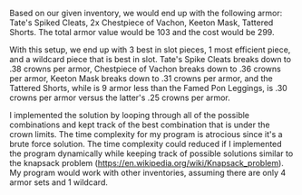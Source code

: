 Based on our given inventory, we would end up with the following armor:
Tate's Spiked Cleats, 2x Chestpiece of Vachon, Keeton Mask, Tattered Shorts. The total armor value would be 103 and the cost would be 299.

With this setup, we end up with 3 best in slot pieces, 1 most efficient piece, and a wildcard piece that is best in slot. Tate's Spike Cleats  breaks down to .38 crowns per armor, Chestpiece of Vachon breaks down to .36 crowns per armor, Keeton Mask breaks down to .31 crowns per armor, and the Tattered Shorts, while is 9 armor less than the Famed Pon Leggings, is .30 crowns per armor versus the latter's .25 crowns per armor. 

I implemented the solution by looping through all of the possible combinations and kept track of the best combination that is under the crown limits. The time complexity for my program is atrocious since it's a brute force solution. The time complexity could reduced if I implemented the program dynamically while keeping track of possible solutions similar to the knapsack problem (https://en.wikipedia.org/wiki/Knapsack_problem). My program would work with other inventories, assuming there are only 4 armor sets and 1 wildcard. 